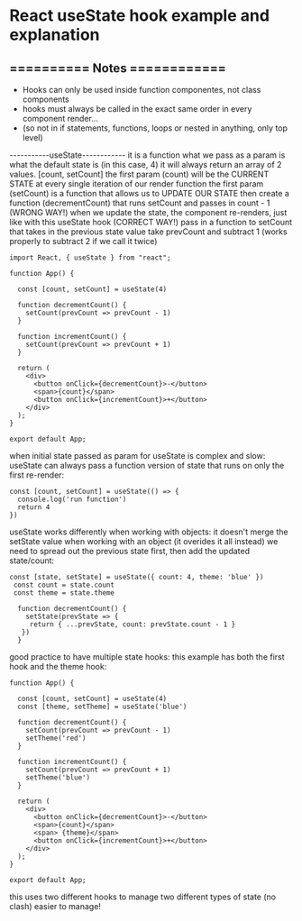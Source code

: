 # React useState hook example and explanation

## ========== Notes ============

- Hooks can only be used inside function componentes, not class components
- hooks must always be called in the exact same order in every component render...
- (so not in if statements, functions, loops or nested in anything, only top level)

-----------useState------------
it is a function
what we pass as a param is what the default state is (in this case, 4)
it will always return an array of 2 values. [count, setCount]
the first param (count) will be the CURRENT STATE at every single iteration of our render function
the first param (setCount) is a function that allows us to UPDATE OUR STATE
then create a function (decrementCount) that runs setCount and passes in count - 1 (WRONG WAY!)
when we update the state, the component re-renders, just like with this useState hook
(CORRECT WAY!) pass in a function to setCount that takes in the previous state value
take prevCount and subtract 1 (works properly to subtract 2 if we call it twice)

```
import React, { useState } from "react";

function App() {

  const [count, setCount] = useState(4)

  function decrementCount() {
    setCount(prevCount => prevCount - 1)
  }

  function incrementCount() {
    setCount(prevCount => prevCount + 1)
  }

  return (
    <div>
      <button onClick={decrementCount}>-</button>
      <span>{count}</span>
      <button onClick={incrementCount}>+</button>
    </div>
  );
}

export default App;
```

when initial state passed as param for useState is complex and slow:
useState can always pass a function version of state that runs on only the first re-render:

```
const [count, setCount] = useState(() => {
  console.log('run function')
  return 4
})
```

useState works differently when working with objects:
it doesn't merge the setState value when working with an object (it overides it all instead)
we need to spread out the previous state first, then add the updated state/count:

```
const [state, setState] = useState({ count: 4, theme: 'blue' })
 const count = state.count
 const theme = state.theme

  function decrementCount() {
    setState(prevState => {
     return { ...prevState, count: prevState.count - 1 }
   })
  }
```

good practice to have multiple state hooks:
this example has both the first hook and the theme hook:

```
function App() {

  const [count, setCount] = useState(4)
  const [theme, setTheme] = useState('blue')

  function decrementCount() {
    setCount(prevCount => prevCount - 1)
    setTheme('red')
  }

  function incrementCount() {
    setCount(prevCount => prevCount + 1)
    setTheme('blue')
  }

  return (
    <div>
      <button onClick={decrementCount}>-</button>
      <span>{count}</span>
      <span> {theme}</span>
      <button onClick={incrementCount}>+</button>
    </div>
  );
}

export default App;
```

this uses two different hooks to manage two different types of state (no clash)
easier to manage!

